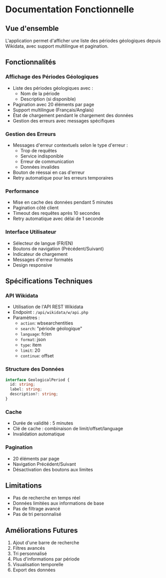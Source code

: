# Documentation Fonctionnelle

## Vue d'ensemble
L'application permet d'afficher une liste des périodes géologiques depuis Wikidata, avec support multilingue et pagination.

## Fonctionnalités

### Affichage des Périodes Géologiques
- Liste des périodes géologiques avec :
  - Nom de la période
  - Description (si disponible)
- Pagination avec 20 éléments par page
- Support multilingue (Français/Anglais)
- État de chargement pendant le chargement des données
- Gestion des erreurs avec messages spécifiques

### Gestion des Erreurs
- Messages d'erreur contextuels selon le type d'erreur :
  - Trop de requêtes
  - Service indisponible
  - Erreur de communication
  - Données invalides
- Bouton de réessai en cas d'erreur
- Retry automatique pour les erreurs temporaires

### Performance
- Mise en cache des données pendant 5 minutes
- Pagination côté client
- Timeout des requêtes après 10 secondes
- Retry automatique avec délai de 1 seconde

### Interface Utilisateur
- Sélecteur de langue (FR/EN)
- Boutons de navigation (Précédent/Suivant)
- Indicateur de chargement
- Messages d'erreur formatés
- Design responsive

## Spécifications Techniques

### API Wikidata
- Utilisation de l'API REST Wikidata
- Endpoint : `/api/wikidata/w/api.php`
- Paramètres :
  - `action`: wbsearchentities
  - `search`: "période géologique"
  - `language`: fr/en
  - `format`: json
  - `type`: item
  - `limit`: 20
  - `continue`: offset

### Structure des Données
```typescript
interface GeologicalPeriod {
  id: string;
  label: string;
  description?: string;
}
```

### Cache
- Durée de validité : 5 minutes
- Clé de cache : combinaison de limit/offset/language
- Invalidation automatique

### Pagination
- 20 éléments par page
- Navigation Précédent/Suivant
- Désactivation des boutons aux limites

## Limitations
- Pas de recherche en temps réel
- Données limitées aux informations de base
- Pas de filtrage avancé
- Pas de tri personnalisé

## Améliorations Futures
1. Ajout d'une barre de recherche
2. Filtres avancés
3. Tri personnalisé
4. Plus d'informations par période
5. Visualisation temporelle
6. Export des données 